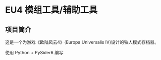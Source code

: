 # EU4 模组工具/辅助工具

## 项目简介

这是一个为游戏《欧陆风云4》(Europa Universalis IV)设计的铁人模式存档器。

使用 Python + PySider6 编写
